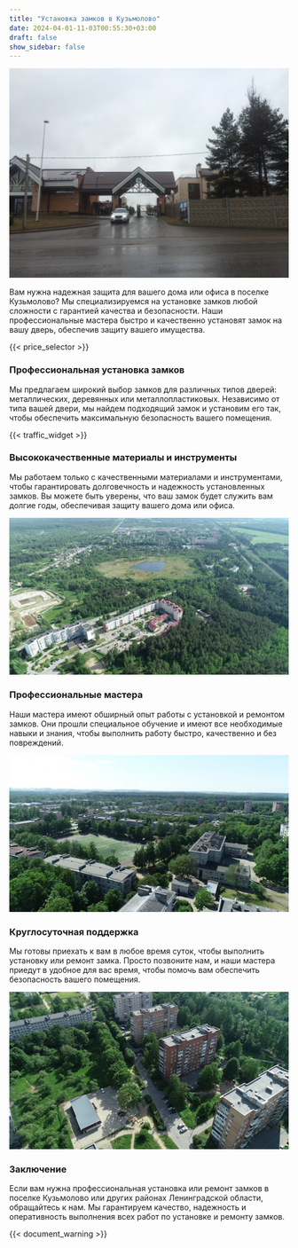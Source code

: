 ```yaml
---
title: "Установка замков в Кузьмолово"
date: 2024-04-01-11-03T00:55:30+03:00
draft: false
show_sidebar: false
---
```


![Установка замков в Кузьмолово](Kuzmolovo1.jpg)

Вам нужна надежная защита для вашего дома или офиса в поселке Кузьмолово? Мы специализируемся на установке замков любой сложности с гарантией качества и безопасности. Наши профессиональные мастера быстро и качественно установят замок на вашу дверь, обеспечив защиту вашего имущества.

{{< price_selector >}}

### Профессиональная установка замков

Мы предлагаем широкий выбор замков для различных типов дверей: металлических, деревянных или металлопластиковых. Независимо от типа вашей двери, мы найдем подходящий замок и установим его так, чтобы обеспечить максимальную безопасность вашего помещения.

{{< traffic_widget >}}

### Высококачественные материалы и инструменты

Мы работаем только с качественными материалами и инструментами, чтобы гарантировать долговечность и надежность установленных замков. Вы можете быть уверены, что ваш замок будет служить вам долгие годы, обеспечивая защиту вашего дома или офиса.

![Установка замков в Кузьмолово](Kuzmolovo2.jpg)

### Профессиональные мастера

Наши мастера имеют обширный опыт работы с установкой и ремонтом замков. Они прошли специальное обучение и имеют все необходимые навыки и знания, чтобы выполнить работу быстро, качественно и без повреждений.

![Установка замков в Кузьмолово](Kuzmolovo3.jpg)

### Круглосуточная поддержка

Мы готовы приехать к вам в любое время суток, чтобы выполнить установку или ремонт замка. Просто позвоните нам, и наши мастера приедут в удобное для вас время, чтобы помочь вам обеспечить безопасность вашего помещения.

![Установка замков в Кузьмолово](Kuzmolovo4.jpg)

### Заключение

Если вам нужна профессиональная установка или ремонт замков в поселке Кузьмолово или других районах Ленинградской области, обращайтесь к нам. Мы гарантируем качество, надежность и оперативность выполнения всех работ по установке и ремонту замков.

{{< document_warning >}}
